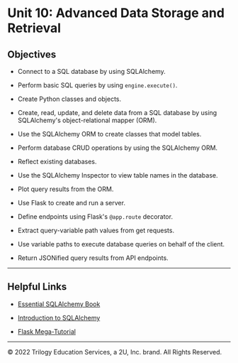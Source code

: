 # Unit 10: Advanced Data Storage and Retrieval

## Objectives

* Connect to a SQL database by using SQLAlchemy.

* Perform basic SQL queries by using `engine.execute()`.

* Create Python classes and objects.

* Create, read, update, and delete data from a SQL database by using SQLAlchemy's object-relational mapper (ORM).

* Use the SQLAlchemy ORM to create classes that model tables.

* Perform database CRUD operations by using the SQLAlchemy ORM.

* Reflect existing databases.

* Use the SQLAlchemy Inspector to view table names in the database.

* Plot query results from the ORM.

* Use Flask to create and run a server.

* Define endpoints using Flask's `@app.route` decorator.

* Extract query-variable path values from get requests.

* Use variable paths to execute database queries on behalf of the client.

* Return JSONified query results from API endpoints.

- - -

## Helpful Links

* [Essential SQLAlchemy Book](http://shop.oreilly.com/product/0636920035800.do)

* [Introduction to SQLAlchemy](https://www.youtube.com/watch?v=woKYyhLCcnU)

* [Flask Mega-Tutorial](https://blog.miguelgrinberg.com/post/the-flask-mega-tutorial-part-i-hello-world)

- - -

© 2022 Trilogy Education Services, a 2U, Inc. brand. All Rights Reserved.
